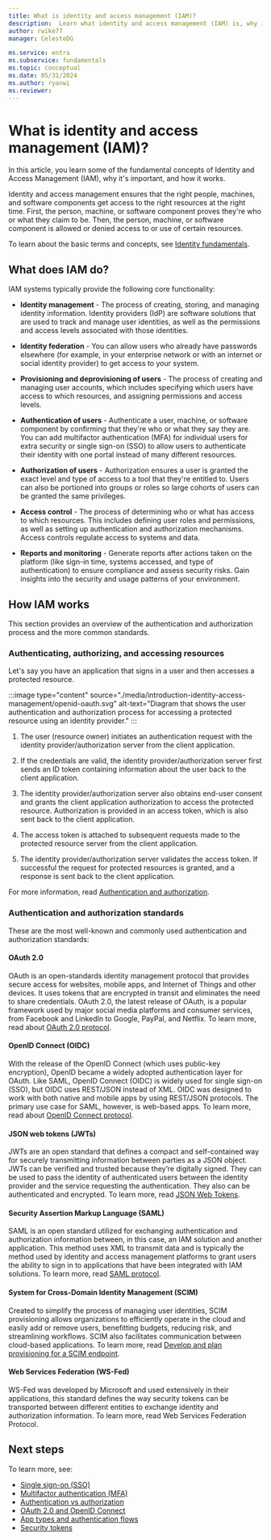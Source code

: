 ```yaml
---
title: What is identity and access management (IAM)?
description:  Learn what identity and access management (IAM) is, why it's important, and how it works.  Learn about authentication and authorization, single sign-on (SSO), and multifactor authentication (MFA). Learn about SAML, Open ID Connect (OIDC), and OAuth 2.0 and other authentication and authorization standards, tokens, and more.
author: rwike77
manager: CelesteDG

ms.service: entra
ms.subservice: fundamentals
ms.topic: conceptual
ms.date: 05/31/2024
ms.author: ryanwi
ms.reviewer: 
---
```


# What is identity and access management (IAM)?

In this article, you learn some of the fundamental concepts of Identity and Access Management (IAM), why it's important, and how it works.

Identity and access management ensures that the right people, machines, and software components get access to the right resources at the right time. First, the person, machine, or software component proves they're who or what they claim to be. Then, the person, machine, or software component is allowed or denied access to or use of certain resources.

To learn about the basic terms and concepts, see [Identity fundamentals](./whatis.md).

## What does IAM do?

IAM systems typically provide the following core functionality:

- **Identity management** - The process of creating, storing, and managing identity information. Identity providers (IdP) are software solutions that are used to track and manage user identities, as well as the permissions and access levels associated with those identities.

- **Identity federation** - You can allow users who already have passwords elsewhere (for example, in your enterprise network or with an internet or social identity provider) to get access to your system.

- **Provisioning and deprovisioning of users** - The process of creating and managing user accounts, which includes specifying which users have access to which resources, and assigning permissions and access levels.

- **Authentication of users** - Authenticate a user, machine, or software component by confirming that they're who or what they say they are. You can add multifactor authentication (MFA) for individual users for extra security or single sign-on (SSO) to allow users to authenticate their identity with one portal instead of many different resources.

- **Authorization of users** - Authorization ensures a user is granted the exact level and type of access to a tool that they're entitled to. Users can also be portioned into groups or roles so large cohorts of users can be granted the same privileges.

- **Access control** - The process of determining who or what has access to which resources. This includes defining user roles and permissions, as well as setting up authentication and authorization mechanisms. Access controls regulate access to systems and data.

- **Reports and monitoring** - Generate reports after actions taken on the platform (like sign-in time, systems accessed, and type of authentication) to ensure compliance and assess security risks. Gain insights into the security and usage patterns of your environment.

## How IAM works

This section provides an overview of the authentication and authorization process and the more common standards.

### Authenticating, authorizing, and accessing resources

Let's say you have an application that signs in a user and then accesses a protected resource.

:::image type="content" source="./media/introduction-identity-access-management/openid-oauth.svg" alt-text="Diagram that shows the user authentication and authorization process for accessing a protected resource using an identity provider." :::

1. The user (resource owner) initiates an authentication request with the identity provider/authorization server from the client application.

1. If the credentials are valid, the identity provider/authorization server first sends an ID token containing information about the user back to the client application.

1. The identity provider/authorization server also obtains end-user consent and grants the client application authorization to access the protected resource. Authorization is provided in an access token, which is also sent back to the client application.

1. The access token is attached to subsequent requests made to the protected resource server from the client application.

1. The identity provider/authorization server validates the access token.  If successful the request for protected resources is granted, and a response is sent back to the client application.

For more information, read [Authentication and authorization](~/identity-platform/authentication-vs-authorization.md#authentication-and-authorization-using-the-microsoft-identity-platform).

### Authentication and authorization standards

These are the most well-known and commonly used authentication and authorization standards:

#### OAuth 2.0

OAuth is an open-standards identity management protocol that provides secure access for websites, mobile apps, and Internet of Things and other devices. It uses tokens that are encrypted in transit and eliminates the need to share credentials. OAuth 2.0, the latest release of OAuth, is a popular framework used by major social media platforms and consumer services, from Facebook and LinkedIn to Google, PayPal, and Netflix. To learn more, read about [OAuth 2.0 protocol](~/identity-platform/v2-protocols.md).
#### OpenID Connect (OIDC)

With the release of the OpenID Connect (which uses public-key encryption), OpenID became a widely adopted authentication layer for OAuth. Like SAML, OpenID Connect (OIDC) is widely used for single sign-on (SSO), but OIDC uses REST/JSON instead of XML. OIDC was designed to work with both native and mobile apps by using REST/JSON protocols. The primary use case for SAML, however, is web-based apps. To learn more, read about [OpenID Connect protocol](~/identity-platform/v2-protocols.md).

#### JSON web tokens (JWTs)

JWTs are an open standard that defines a compact and self-contained way for securely transmitting information between parties as a JSON object. JWTs can be verified and trusted because they’re digitally signed. They can be used to pass the identity of authenticated users between the identity provider and the service requesting the authentication. They also can be authenticated and encrypted. To learn more, read [JSON Web Tokens](~/identity-platform/v2-protocols.md#tokens).

#### Security Assertion Markup Language (SAML)

SAML is an open standard utilized for exchanging authentication and authorization information between, in this case, an IAM solution and another application. This method uses XML to transmit data and is typically the method used by identity and access management platforms to grant users the ability to sign in to applications that have been integrated with IAM solutions. To learn more, read [SAML protocol](~/identity-platform/saml-protocol-reference.md).

#### System for Cross-Domain Identity Management (SCIM)

Created to simplify the process of managing user identities, SCIM provisioning allows organizations to efficiently operate in the cloud and easily add or remove users, benefitting budgets, reducing risk, and streamlining workflows. SCIM also facilitates communication between cloud-based applications.  To learn more, read [Develop and plan provisioning for a SCIM endpoint](~/identity/app-provisioning/use-scim-to-provision-users-and-groups.md?toc=/active-directory/develop/toc.json&bc=/active-directory/develop/breadcrumb/toc.json).

#### Web Services Federation (WS-Fed)

WS-Fed was developed by Microsoft and used extensively in their applications, this standard defines the way security tokens can be transported between different entities to exchange identity and authorization information. To learn more, read Web Services Federation Protocol.

## Next steps

To learn more, see:

- [Single sign-on (SSO)](~/identity/enterprise-apps/what-is-single-sign-on.md)
- [Multifactor authentication (MFA)](~/identity/authentication/concept-mfa-howitworks.md)
- [Authentication vs authorization](~/identity-platform/authentication-vs-authorization.md)
- [OAuth 2.0 and OpenID Connect](~/identity-platform/v2-protocols.md)
- [App types and authentication flows](~/identity-platform/authentication-flows-app-scenarios.md)
- [Security tokens](~/identity-platform/security-tokens.md)
